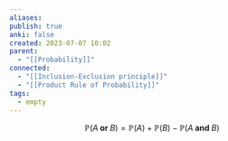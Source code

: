 ```yaml
---
aliases: 
publish: true
anki: false
created: 2023-07-07 10:02
parent:
  - "[[Probability]]"
connected:
  - "[[Inclusion-Exclusion principle]]"
  - "[[Product Rule of Probability]]"
tags:
  - empty
---
```


$$
\mathbb{P}(A\textbf{ or }B)=\mathbb{P}(A)+\mathbb{P}(B)-\mathbb{P}(A\textbf{ and }B)
$$

